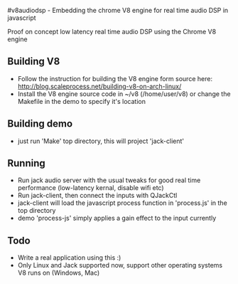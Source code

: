 #v8audiodsp - Embedding the chrome V8 engine for real time audio DSP in javascript

Proof on concept low latency real time audio DSP using the Chrome V8 engine 

Building V8
-----------
* Follow the instruction for building the V8 engine form source here:
http://blog.scaleprocess.net/building-v8-on-arch-linux/
* Install the V8 engine source code in ~/v8 (/home/user/v8) or change the
Makefile in the demo to specify it's location

Building demo
-------------
* just run 'Make' top directory, this will project 'jack-client'


Running
-------
* Run jack audio server with the usual tweaks for good real time performance 
(low-latency kernal, disable wifi etc)
* Run jack-client, then connect the inputs with QJackCtl
* jack-client will load the javascript process function in 'process.js' in 
the top directory
* demo 'process-js' simply applies a gain effect to the input currently


Todo 
----
* Write a real application using this :)
* Only Linux and Jack supported now, support other operating systems V8 runs on (Windows, Mac)